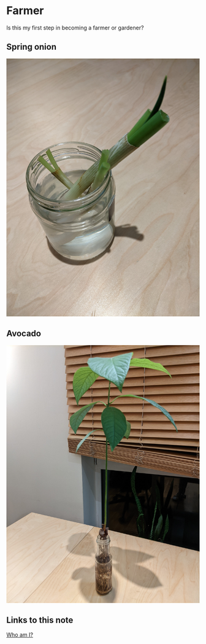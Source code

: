 # Farmer

Is this my first step in becoming a farmer or gardener? 

## Spring onion

![spring onion](images/farmer/spring_onion.jpg)

## Avocado

![avocado](images/farmer/avocado.jpg)
## Links to this note

[Who am I?](index.md)

